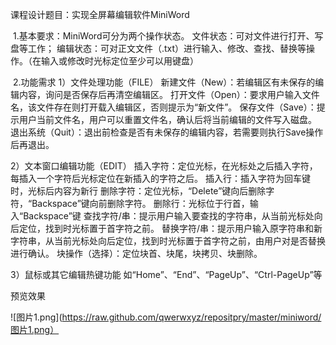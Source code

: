 课程设计题目：实现全屏幕编辑软件MiniWord

​	1.基本要求：MiniWord可分为两个操作状态。
​		文件状态：可对文件进行打开、写盘等工作；
​		编辑状态：可对正文文件（.txt）进行输入、修改、查找、替换等操作。（在输入或修改时光标定位至少可以用键盘）

​	2.功能需求
1）文件处理功能（FILE）
新建文件（New）：若编辑区有未保存的编辑内容，询问是否保存后再清空编辑区。
打开文件（Open）：要求用户输入文件名，该文件存在则打开载入编辑区，否则提示为“新文件”。
保存文件（Save）：提示用户当前文件名，用户可以重置文件名，确认后将当前编辑的文件写入磁盘。
退出系统（Quit）：退出前检查是否有未保存的编辑内容，若需要则执行Save操作后再退出。

2）文本窗口编辑功能（EDIT）
插入字符：定位光标，在光标处之后插入字符，每插入一个字符后光标定位在新插入的字符之后。
插入行：插入字符为回车键时，光标后内容为新行
删除字符：定位光标，“Delete”键向后删除字符，“Backspace”键向前删除字符。
删除行：光标位于行首，输入“Backspace”键
查找字符/串：提示用户输入要查找的字符串，从当前光标处向后定位，找到时光标置于首字符之前。
替换字符/串：提示用户输入原字符串和新字符串，从当前光标处向后定位，找到时光标置于首字符之前，由用户对是否替换进行确认。
块操作（选择）：定位块首、块尾，块拷贝、块删除。

3）鼠标或其它编辑热键功能
​      如“Home”、“End”、“PageUp”、“Ctrl-PageUp”等



预览效果

![图片1.png](https://raw.github.com/qwerwxyz/repositpry/master/miniword/图片1.png）

